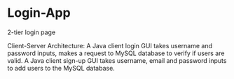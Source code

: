 # Login-App
2-tier login page

Client-Server Architecture:
A Java client login GUI takes username and password inputs, makes a request to MySQL database to verify if users are valid.
A Java client sign-up GUI takes username, email and password inputs to add users to the MySQL database. 
